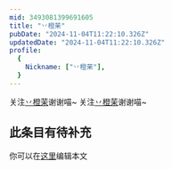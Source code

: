 ```yaml
---
mid: 3493081399691605
title: "丷橙茉"
pubDate: "2024-11-04T11:22:10.326Z"
updatedDate: "2024-11-04T11:22:10.326Z"
profile:
  {
    Nickname: ["丷橙茉"],
  }
---
```


关注[丷橙茉](https://space.bilibili.com/3493081399691605)谢谢喵~ 关注[丷橙茉](https://space.bilibili.com/3493081399691605)谢谢喵~

## 此条目有待补充
你可以在[这里](https://github.com/Yuhanawa/VTuber.ICU-Content/edit/master/v/丷橙茉/index.md)编辑本文
